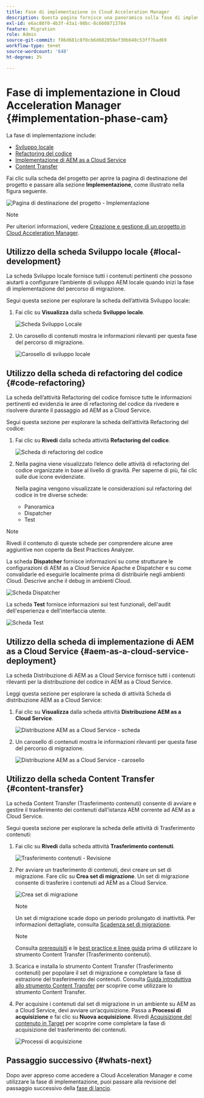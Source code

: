 ```yaml
---
title: Fase di implementazione in Cloud Acceleration Manager
description: Questa pagina fornisce una panoramica sulla fase di implementazione in Cloud Acceleration Manager.
exl-id: e6ac88f0-4b3f-43a1-98bc-8c6608713784
feature: Migration
role: Admin
source-git-commit: f86d681c8f8cb6d602058ef30b648c53ff7bad69
workflow-type: tm+mt
source-wordcount: '648'
ht-degree: 3%

---
```


# Fase di implementazione in Cloud Acceleration Manager {#implementation-phase-cam}

La fase di implementazione include:

* [Sviluppo locale](#local-development)
* [Refactoring del codice](#code-refactoring)
* [Implementazione di AEM as a Cloud Service](#aem-as-a-cloud-service-deployment)
* [Content Transfer](#content-transfer)


Fai clic sulla scheda del progetto per aprire la pagina di destinazione del progetto e passare alla sezione **Implementazione**, come illustrato nella figura seguente.

![Pagina di destinazione del progetto - Implementazione](/help/journey-migration/cloud-acceleration-manager/assets/implementation-1.png)

>[!NOTE]
>Per ulteriori informazioni, vedere [Creazione e gestione di un progetto in Cloud Acceleration Manager](getting-started-cam.md#create-project).


## Utilizzo della scheda Sviluppo locale {#local-development}

La scheda Sviluppo locale fornisce tutti i contenuti pertinenti che possono aiutarti a configurare l’ambiente di sviluppo AEM locale quando inizi la fase di implementazione del percorso di migrazione.

Segui questa sezione per esplorare la scheda dell’attività Sviluppo locale:

1. Fai clic su **Visualizza** dalla scheda **Sviluppo locale**.

   ![Scheda Sviluppo Locale](/help/journey-migration/cloud-acceleration-manager/assets/implementation-2.png)

1. Un carosello di contenuti mostra le informazioni rilevanti per questa fase del percorso di migrazione.

   ![Carosello di sviluppo locale](/help/journey-migration/cloud-acceleration-manager/assets/implementation-3.png)


## Utilizzo della scheda di refactoring del codice {#code-refactoring}

La scheda dell’attività Refactoring del codice fornisce tutte le informazioni pertinenti ed evidenzia le aree di refactoring del codice da rivedere e risolvere durante il passaggio ad AEM as a Cloud Service.

Segui questa sezione per esplorare la scheda dell’attività Refactoring del codice:

1. Fai clic su **Rivedi** dalla scheda attività **Refactoring del codice**.

   ![Scheda di refactoring del codice](/help/journey-migration/cloud-acceleration-manager/assets/implementation-4.png)

1. Nella pagina viene visualizzato l’elenco delle attività di refactoring del codice organizzate in base al livello di gravità. Per saperne di più, fai clic sulle due icone evidenziate.

   Nella pagina vengono visualizzate le considerazioni sul refactoring del codice in tre diverse schede:

   * Panoramica
   * Dispatcher
   * Test

>[!NOTE]
>Rivedi il contenuto di queste schede per comprendere alcune aree aggiuntive non coperte da Best Practices Analyzer.

La scheda **Dispatcher** fornisce informazioni su come strutturare le configurazioni di AEM as a Cloud Service Apache e Dispatcher e su come convalidarle ed eseguirle localmente prima di distribuirle negli ambienti Cloud. Descrive anche il debug in ambienti Cloud.

![Scheda Dispatcher](/help/journey-migration/cloud-acceleration-manager/assets/coderefactoring-2.png)

La scheda **Test** fornisce informazioni sui test funzionali, dell&#39;audit dell&#39;esperienza e dell&#39;interfaccia utente.

![Scheda Test](/help/journey-migration/cloud-acceleration-manager/assets/coderefactoring-3.png)


## Utilizzo della scheda di implementazione di AEM as a Cloud Service {#aem-as-a-cloud-service-deployment}

La scheda Distribuzione di AEM as a Cloud Service fornisce tutti i contenuti rilevanti per la distribuzione del codice in AEM as a Cloud Service.

Leggi questa sezione per esplorare la scheda di attività Scheda di distribuzione AEM as a Cloud Service:

1. Fai clic su **Visualizza** dalla scheda attività **Distribuzione AEM as a Cloud Service**.

   ![Distribuzione AEM as a Cloud Service - scheda](/help/journey-migration/cloud-acceleration-manager/assets/implementation-6.png)

1. Un carosello di contenuti mostra le informazioni rilevanti per questa fase del percorso di migrazione.

   ![Distribuzione AEM as a Cloud Service - carosello](/help/journey-migration/cloud-acceleration-manager/assets/aem-deployment-card.png)


## Utilizzo della scheda Content Transfer {#content-transfer}

La scheda Content Transfer (Trasferimento contenuti) consente di avviare e gestire il trasferimento dei contenuti dall’istanza AEM corrente ad AEM as a Cloud Service.

Segui questa sezione per esplorare la scheda delle attività di Trasferimento contenuti:

1. Fai clic su **Rivedi** dalla scheda attività **Trasferimento contenuti**.

   ![Trasferimento contenuti - Revisione](/help/journey-migration/cloud-acceleration-manager/assets/contenttransfer-1.png)

1. Per avviare un trasferimento di contenuti, devi creare un set di migrazione. Fare clic su **Crea set di migrazione**. Un set di migrazione consente di trasferire i contenuti ad AEM as a Cloud Service.

   ![Crea set di migrazione](/help/journey-migration/cloud-acceleration-manager/assets/contenttransfer-2.png)

   >[!NOTE]
   >Un set di migrazione scade dopo un periodo prolungato di inattività. Per informazioni dettagliate, consulta [Scadenza set di migrazione](/help/journey-migration/content-transfer-tool/using-content-transfer-tool/overview-content-transfer-tool.md#migration-set-expiry).

   >[!NOTE]
   >Consulta [prerequisiti](https://experienceleague.adobe.com/docs/experience-manager-cloud-service/content/migration-journey/cloud-migration/content-transfer-tool/prerequisites-content-transfer-tool.html?lang=it) e le [best practice e linee guida](https://experienceleague.adobe.com/docs/experience-manager-cloud-service/content/migration-journey/cloud-migration/content-transfer-tool/overview-content-transfer-tool.html?lang=it) prima di utilizzare lo strumento Content Transfer (Trasferimento contenuti).

1. Scarica e installa lo strumento Content Transfer (Trasferimento contenuti) per popolare il set di migrazione e completare la fase di estrazione del trasferimento dei contenuti. Consulta [Guida introduttiva allo strumento Content Transfer](https://experienceleague.adobe.com/docs/experience-manager-cloud-service/content/migration-journey/cloud-migration/content-transfer-tool/getting-started-content-transfer-tool.html?lang=it) per scoprire come utilizzare lo strumento Content Transfer.

1. Per acquisire i contenuti dal set di migrazione in un ambiente su AEM as a Cloud Service, devi avviare un’acquisizione. Passa a **Processi di acquisizione** e fai clic su **Nuova acquisizione**. Rivedi [Acquisizione del contenuto in Target](/help/journey-migration/content-transfer-tool/using-content-transfer-tool/ingesting-content.md) per scoprire come completare la fase di acquisizione del trasferimento dei contenuti.

   ![Processi di acquisizione](/help/journey-migration/cloud-acceleration-manager/assets/contenttransfer-3.png)

<!--### Estimating Content Transfer Time {#calculating}

A Content Transfer Tool calculator has been provided to estimate how long it could take to complete the content transfer activity. You can use the content repository size slider to select the size that applies to your project. The transfer times vary for the extraction and ingestion phases. 

   ![Content Transfer Tool calculator](/help/journey-migration/cloud-acceleration-manager/assets/contenttransfer-4.png)

   >[!NOTE]
   >These times are estimates only. Factor such as network speeds and time to scale up instances have not been accounted for in these estimates.

To estimate the size of the AEM Repository, you can run the Disk Usage report under `http://HOST:PORT/etc/reports/diskusage.html`. 

You can also estimate the size of specific repository paths by using the `path` parameter, for example, `http://HOST:PORT/etc/reports/diskusage.html?path=/content/dam`. -->

## Passaggio successivo {#whats-next}

Dopo aver appreso come accedere a Cloud Acceleration Manager e come utilizzare la fase di implementazione, puoi passare alla revisione del passaggio successivo della [fase di lancio](https://experienceleague.adobe.com/docs/experience-manager-cloud-service/content/migration-journey/cloud-acceleration-manager/using-cam/cam-golive-phase.html).
